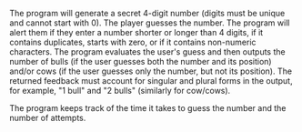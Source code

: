 The program will generate a secret 4-digit number (digits must be unique and cannot start with 0). The player guesses the number. The program will alert them if they enter a number shorter or longer than 4 digits, if it contains duplicates, starts with zero, or if it contains non-numeric characters. The program evaluates the user's guess and then outputs the number of bulls (if the user guesses both the number and its position) and/or cows (if the user guesses only the number, but not its position). The returned feedback must account for singular and plural forms in the output, for example, "1 bull" and "2 bulls" (similarly for cow/cows).

The program keeps track of the time it takes to guess the number and the number of attempts.
